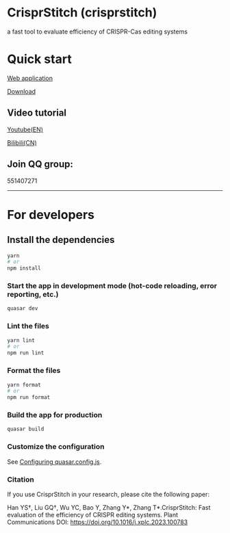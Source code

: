 # CrisprStitch (crisprstitch)

a fast tool to evaluate efficiency of CRISPR-Cas editing systems

# Quick start

[Web application](https://bioinfor.yzu.edu.cn/crisprstitch/)

[Download](https://github.com/zhangtaolab/CrisprStitch/releases)

## Video tutorial

[Youtube(EN)](https://www.youtube.com/watch?v=rnVo2CoyEhs&list=PLo8q8tqFX5J3IyY2Pk0dqc_v6tUvqL8F_&ab_channel=ZhangtaoLabTV)

[Bilibili(CN)](https://www.bilibili.com/video/BV1cR4y1y7nX/?spm_id_from=333.999.0.0)

## Join QQ group:

551407271

---

# For developers

## Install the dependencies

```bash
yarn
# or
npm install
```

### Start the app in development mode (hot-code reloading, error reporting, etc.)

```bash
quasar dev
```

### Lint the files

```bash
yarn lint
# or
npm run lint
```

### Format the files

```bash
yarn format
# or
npm run format
```

### Build the app for production

```bash
quasar build
```

### Customize the configuration

See [Configuring quasar.config.js](https://v2.quasar.dev/quasar-cli-vite/quasar-config-js).

### Citation

If you use CrisprStitch in your research, please cite the following paper:

Han YS†, Liu GQ†, Wu YC, Bao Y, Zhang Y*, Zhang T*.CrisprStitch: Fast evaluation of the efficiency of CRISPR editing systems. Plant Communications DOI: https://doi.org/10.1016/j.xplc.2023.100783
